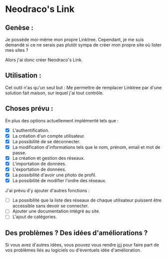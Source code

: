 # Neodraco's Link

## Genèse :

Je possède moi-même mon propre Linktree. Cependant, je me suis demandé si ce ne serais pas plutôt sympa de créer mon propre site où lister mes sites ?

Alors j'ai donc créer Neodraco's Link.

## Utilisation :

Cet outil n'as qu'un seul but : Me permettre de remplacer Linktree par d'une solution fait maison, sur lequel j'ai tout contrôle.

## Choses prévu :

En plus des options actuellement implémenté tels que :

- [x] L'authentification.
- [x] La création d'un compte utilisateur.
- [x] La possibilité de se déconnecter.
- [x] La modification d'informations tels que le nom, prénom, email et mot de passe.
- [x] La création et gestion des réseaux.
- [x] L'importation de données.
- [x] L'exportation de données.
- [x] La possibilité d'avoir une photo de profil.
- [x] La possibilité de modifier l'ordre des réseaux.

J'ai prévu d'y ajouter d'autres fonctions :

- [ ] La possibilité que la liste des réseaux de chaque utilisateur puissent être accessible sans devoir se connecter.
- [ ] Ajouter une documentation intégré au site.
- [ ] L'ajout de catégories.

## Des problèmes ? Des idées d'améliorations ?

Si vous avez d'autres idées, vous pouvez vous rendre [ici](https://github.com/TheGuardianLight/NeodracoLink/issues) pour faire part de vos problèmes liés au logiciels ou d'éventuels idée d'amélioration.